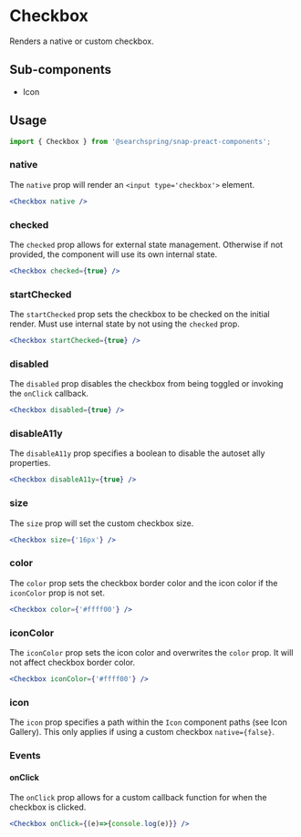 # Checkbox

Renders a native or custom checkbox.

## Sub-components
- Icon

## Usage
```jsx
import { Checkbox } from '@searchspring/snap-preact-components';
```

### native
The `native` prop will render an `<input type='checkbox'>` element.

```jsx
<Checkbox native />
```

### checked
The `checked` prop allows for external state management. Otherwise if not provided, the component will use its own internal state.

```jsx
<Checkbox checked={true} />
```

### startChecked
The `startChecked` prop sets the checkbox to be checked on the initial render. Must use internal state by not using the `checked` prop.

```jsx
<Checkbox startChecked={true} />
```

### disabled
The `disabled` prop disables the checkbox from being toggled or invoking the `onClick` callback.

```jsx
<Checkbox disabled={true} />
```

### disableA11y
The `disableA11y` prop specifies a boolean to disable the autoset ally properties.

```jsx
<Checkbox disableA11y={true} />
```

### size
The `size` prop will set the custom checkbox size.

```jsx
<Checkbox size={'16px'} />
```

### color
The `color` prop sets the checkbox border color and the icon color if the `iconColor` prop is not set.

```jsx
<Checkbox color={'#ffff00'} />
```

### iconColor
The `iconColor` prop sets the icon color and overwrites the `color` prop. It will not affect checkbox border color.

```jsx
<Checkbox iconColor={'#ffff00'} />
```
### icon
The `icon` prop specifies a path within the `Icon` component paths (see Icon Gallery). This only applies if using a custom checkbox `native={false}`.


### Events

#### onClick
The `onClick` prop allows for a custom callback function for when the checkbox is clicked.

```jsx
<Checkbox onClick={(e)=>{console.log(e)}} />
```
